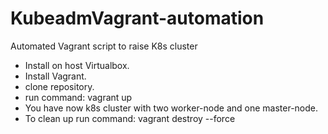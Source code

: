 # KubeadmVagrant-automation
Automated Vagrant script to raise K8s cluster
- Install on host Virtualbox.
- Install Vagrant.
- clone repository.
- run command:
        vagrant up
- You have now k8s cluster with two worker-node and one master-node.
- To clean up run command:
        vagrant destroy --force        
